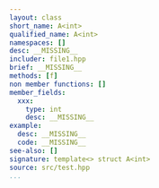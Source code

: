 ```yaml
---
layout: class
short_name: A<int>
qualified_name: A<int>
namespaces: []
desc: __MISSING__
includer: file1.hpp
brief: __MISSING__
methods: [f]
non member functions: []
member_fields:
  xxx:
    type: int
    desc: __MISSING__
example:
  desc: __MISSING__
  code: __MISSING__
see-also: []
signature: template<> struct A<int>
source: src/test.hpp
...
```

